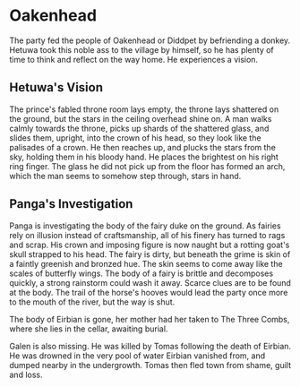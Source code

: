 # Oakenhead
The party fed the people of Oakenhead or Diddpet by befriending a donkey. Hetuwa took this noble ass to the village by himself, so he has plenty of time to think and reflect on the way home. He experiences a vision. 
## Hetuwa's Vision
The prince's fabled throne room lays empty, the throne lays shattered on the ground, but the stars in the ceiling overhead shine on. A man walks calmly towards the throne, picks up shards of the shattered glass, and slides them, upright, into the crown of his head, so they look like the palisades of a crown. He then reaches up, and plucks the stars from the sky, holding them in his bloody hand. He places the brightest on his right ring finger. The glass he did not pick up from the floor has formed an arch, which the man seems to somehow step through, stars in hand.
## Panga's Investigation
Panga is investigating the body of the fairy duke on the ground. As fairies rely on illusion instead of craftsmanship, all of his finery has turned to rags and scrap. His crown and imposing figure is now naught but a rotting goat's skull strapped to his head. The fairy is dirty, but beneath the grime is skin of a faintly greenish and bronzed hue. The skin seems to come away like the scales of butterfly wings. The body of a fairy is brittle and decomposes quickly, a strong rainstorm could wash it away. Scarce clues are to be found at the body. The trail of the horse's hooves would lead the party once more to the mouth of the river, but the way is shut. 

The body of Eirbian is gone, her mother had her taken to The Three Combs, where she lies in the cellar, awaiting burial. 

Galen is also missing. He was killed by Tomas following the death of Eirbian. He was drowned in the very pool of water Eirbian vanished from, and dumped nearby in the undergrowth. Tomas then fled town from shame, guilt and loss.